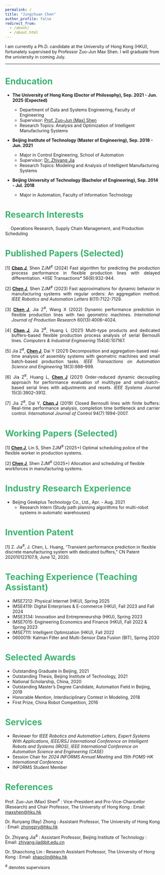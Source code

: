 ```yaml
---
permalink: /
title: "Jingchuan Chen"
author_profile: false
redirect_from: 
  - /about/
  - /about.html
---
```


I am currently a Ph.D. candidate at the University of Hong Kong (HKU), fortunately supervised by Professor Zuo-Jun Max Shen. I will graduate from the univiersity in coming July. 

***

# <font color="MediumSeaGreen">Enducation</font>
* **The University of Hong Kong (Doctor of Philosophy), Sep. 2021 - Jun. 2025 (Expected)**
  * Department of Data and Systems Engineering, Faculty of Engineering
  * Supervisor: [Prof. Zuo-Jun (Max) Shen](https://www.dase.hku.hk/people/max-z-j-shen)
  * Research Topics: Analysis and Optimization of Intelligent Manufacturing Systems

* **Beijing Institute of Technology (Master of Engineering), Sep. 2018 - Jun. 2021**
  * Major in Control Engineering, School of Automation
  * Supervisor: [Dr. Zhiyang Jia](https://ac.bit.edu.cn/szdw/jsml/kzllykzgcyjs1/df02bb2985ee45a8858b009a6603a26c.htm)
  * Research Topics: Modeling and Analysis of Intelligent Manufacturing Systems

* **Beijing University of Technology (Bachelor of Engineering), Sep. 2014 - Jul. 2018**
  * Major in Automation, Faculty of Information Technology

# <font color="MediumSeaGreen">Research Interests</font>
&emsp; Operations Research, Supply Chain Management, and Production Scheduling

# <font color="MediumSeaGreen">Published Papers (Selected)</font>

<div style="text-align: justify; text-indent: -1.5em; padding-left: 1.5em;">
[1]	<strong><ins>Chen J</ins></strong>, Shen ZJM<sup>#</sup> (2024) Fast algorithm for predicting the production process performance in flexible production lines with delayed differentiation. *IISE Transactions* 56(9):932-944.

[2]	**<ins>Chen J</ins>**, Shen ZJM<sup>#</sup> (2023) Fast approximations for dynamic behavior in manufacturing systems with regular orders: An aggregation method. *IEEE Robotics and Automation Letters* 8(11):7122-7129.

[3]	**<ins>Chen J</ins>**, Jia Z<sup>#</sup>, Wang X (2022) Dynamic performance prediction in flexible production lines with two geometric machines. *International Journal of Production Research* 60(13):4006–4024.

[4]	**<ins>Chen J</ins>**, Jia Z<sup>#</sup>, Huang L (2021) Multi-type products and dedicated buffers-based flexible production process analysis of serial Bernoulli lines. *Computers & Industrial Engineering* 154(4):107167.

[5]	Jia Z<sup>#</sup>, **<ins>Chen J</ins>**, Dai Y (2021) Decomposition and aggregation-based real-time analysis of assembly systems with geometric machines and small batch-based production tasks. *IEEE Transactions on Automation Science and Engineering* 18(3):988–999.

[6]	Jia Z<sup>#</sup>, Huang L, **<ins>Chen J</ins>** (2021) Order-reduced dynamic decoupling approach for performance evaluation of multitype and small-batch-based serial lines with adjustments and resets. *IEEE Systems Journal* 15(3):3902–3912.

[7]	Jia Z<sup>#</sup>, Dai Y, **<ins>Chen J</ins>** (2019) Closed Bernoulli lines with finite buffers: Real-time performance analysis, completion time bottleneck and carrier control. *International Journal of Control* 94(7):1994–2007.
</div>


# <font color="MediumSeaGreen">Working Papers (Selected)</font>
[1]	**<ins>Chen J</ins>**, Lin S, Shen ZJM<sup>#</sup> (2025+) Optimal scheduling police of the flexible worker in production systems.

[2]	**<ins>Chen J</ins>**, Shen ZJM<sup>#</sup> (2025+) Allocation and scheduling of flexible workforces in manufacturing systems.

# <font color="MediumSeaGreen">Industry Research Experience</font>

* Beijing Geekplus Technology Co., Ltd., Apr. - Aug. 2021
  * Research Intern (Study path planning algorithms for multi-robot systems in automatic warehouses)

# <font color="MediumSeaGreen">Invention Patent</font>

[1] Z. Jia<sup>#</sup>, J. Chen, L. Huang, “Transient performance prediction in flexible discrete manufacturing system with dedicated buffers,” CN Patent 202010122107.9, June 12, 2020.

# <font color="MediumSeaGreen">Teaching Experience (Teaching Assistant)</font>

* IMSE7212: Physical Internet (HKU), Spring 2025 
* IMSE4119: Digital Enterprises & E-commerce (HKU), Fall 2023 and Fall 2024 
* IMSE3134: Innovation and Entrepreneurship (HKU), Spring 2023 
* IMSE7015: Engineering Economics and Finance (HKU), Fall 2022 & Spring 2023 
* IMSE7111: Intelligent Optimization (HKU), Fall 2022 
* 0600019: Kalman Filter and Multi-Sensor Data Fusion (BIT), Spring 2020

# <font color="MediumSeaGreen">Selected Awards</font>

* Outstanding Graduate in Beijing, 2021 
* Outstanding Thesis, Beijing Institute of Technology, 2021 
* National Scholarship, China, 2020 
* Outstanding Master’s Degree Candidate, Automation Field in Beijing, 2019 
* Honorable Mention, Interdisciplinary Contest in Modeling, 2018 
* First Prize, China Robot Competition, 2016 

# <font color="MediumSeaGreen">Services</font>

- Reviewer for *IEEE Robotics and Automation Letters*, *Expert Systems With Applications*, *IEEE/RSJ International Conference on Intelligent Robots and Systems (IROS)*, *IEEE International Conference on Automation Science and Engineering (CASE)*
- Session Chair for *2024 INFORMS Annual Meeting* and *15th POMS-HK International Conference*
- INFORMS Student Member

# <font color="MediumSeaGreen">References</font>
Prof. Zuo-Jun (Max) Shen<sup>#</sup>
: Vice-President and Pro-Vice-Chancellor (Research) and Chair Professor, The University of Hong Kong
: Email: maxshen@hku.hk

Dr. Runyang (Ray) Zhong
: Assistant Professor, The University of Hong Kong
: Email: zhongzry@hku.hk

Dr. Zhiyang Jia<sup>#</sup>
: Assistant Professor, Beijing Institute of Technology
: Email: zhiyang.jia@bit.edu.cn

Dr. Shaochong Lin
: Research Assistant Professor, The University of Hong Kong
: Email: shaoclin@hku.hk


<sup>#</sup> denotes supervisors
